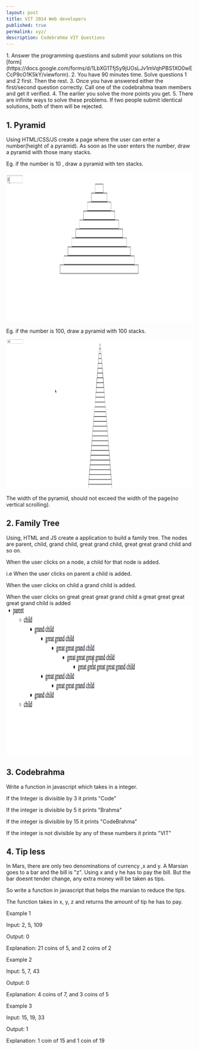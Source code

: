 ```yaml
---
layout: post
title: VIT 2014 Web developers
published: true
permalink: xyz/
description: Codebrahma VIT Questions
---
```


<div id="questions" class="unit whole" markdown="1">
1. Answer the programming questions and submit your solutions on this [form](https://docs.google.com/forms/d/1LbXG1TfjSy9jUOsLJv1mVqhPBS1XO0wECcP9cO1K5kY/viewform).
2. You have 90 minutes time. Solve questions 1 and 2 first. Then the rest.
3. Once you have answered either the first/second question correctly. Call one of the codebrahma team
members and get it verified. 
4. The earlier you solve the more points you get.
5. There are infinite ways to solve these problems. If two people submit identical solutions, both of them will be rejected. 



## 1. Pyramid

Using HTML/CSS/JS create a page where the user can enter a number(height of a pyramid).
As soon as the user enters the number, draw a pyramid with those many stacks.

Eg. if the number is 10 , draw a pyramid with ten stacks.

![10 pyramid](/images/10%20stacks.png)

Eg. if the number is 100, draw a pyramid with 100 stacks.

![10 pyramid](/images/100%20stacks.png)

The width of the pyramid, should not exceed the width of the page(no vertical
scrolling).


## 2. Family Tree

Using, HTML and JS create a application to build a family tree.
The nodes are parent, child, grand child, great grand child, great great grand
child and so on.

When the user clicks on a node, a child for that node is added.

i.e When the user clicks on parent a child is added.

When the user clicks on child a grand child is added.

When the user clicks on great great great grand child a great great great great
grand child is added
![family tree](/images/family%20tree.png)

## 3. Codebrahma

Write a function in javascript which takes in a integer.

If the Integer is divisible by 3 it prints "Code"

If the integer is divisible by 5 it prints "Brahma"

If the integer is divisible by 15 it prints "CodeBrahma"

If the integer is not divisible by any of these numbers it prints "VIT"

## 4. Tip less

In Mars, there are only two denominations of currency ,x and y. 
A Marsian goes to a bar and the bill is "z". Using x and y he has to pay the
bill. But the bar doesnt tender change, any extra money will be taken as tips.

So write a function in javascript that helps the marsian to reduce the tips.

The function takes in x, y, z and returns the amount of tip he has to pay.

Example 1

Input: 2, 5, 109

Output: 0

Explanation: 21 coins of 5, and 2 coins of 2

Example 2

Input: 5, 7, 43

Output: 0

Explanation: 4 coins of 7, and 3 coins of 5

Example 3

Input: 15, 19, 33

Output: 1

Explanation: 1 coin of 15 and 1 coin of 19



</div>

<style type="text/css">
.main-nav {
  visibility: hidden;  
}
#questions img {
  height:400px;  
  width:500px;
}
</style>




